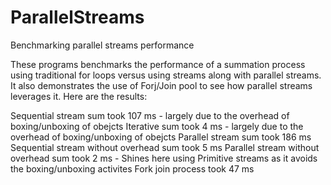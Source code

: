 # ParallelStreams
Benchmarking parallel streams performance

These programs benchmarks the performance of a summation process using traditional for loops versus using streams along with parallel streams. It also demonstrates the use of Forj/Join pool to see how parallel streams leverages it.
Here are the results:

Sequential stream sum took 107 ms - largely due to the overhead of boxing/unboxing of obejcts
Iterative sum took 4 ms - largely due to the overhead of boxing/unboxing of obejcts
Parallel stream sum took 186 ms
Sequential stream without overhead sum took 5 ms
Parallel stream without overhead sum took 2 ms - Shines here using Primitive streams as it avoids the boxing/unboxing activites
Fork join process took 47 ms
